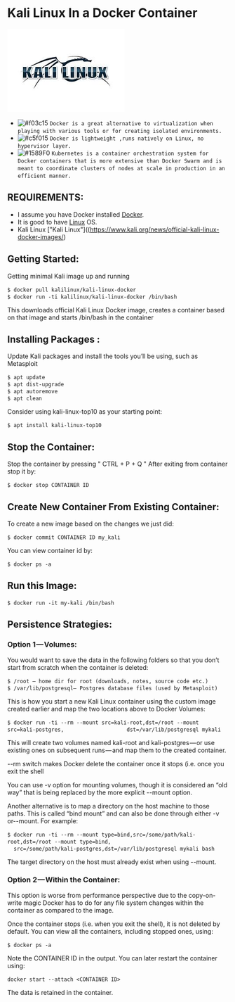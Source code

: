 # Kali Linux In a Docker Container

![](pictures/kali_logo.jpeg)



- ![#f03c15](https://placehold.it/15/f03c15/000000?text=+) `Docker is a great alternative to virtualization when playing with various tools or for creating isolated environments.`
- ![#c5f015](https://placehold.it/15/c5f015/000000?text=+) `Docker is lightweight ,runs natively on Linux, no hypervisor layer.`
- ![#1589F0](https://placehold.it/15/1589F0/000000?text=+) `Kubernetes is a container orchestration system for Docker containers that is more extensive than Docker Swarm and is meant to coordinate clusters of nodes at scale in production in an efficient manner.`

## REQUIREMENTS:


- I assume you have Docker installed [Docker](https://www.docker.com/community-edition).
- It is good to have [Linux](https://www.linux.org/) OS.
- Kali Linux ["Kali Linux"]((https://www.kali.org/news/official-kali-linux-docker-images/)

    
## Getting Started:

Getting minimal Kali image up and running

```
$ docker pull kalilinux/kali-linux-docker
$ docker run -ti kalilinux/kali-linux-docker /bin/bash
```
This downloads official Kali Linux Docker image, creates a container based on that image and starts /bin/bash in the container

## Installing Packages :
Update Kali packages and install the tools you’ll be using, such as Metasploit
```
$ apt update
$ apt dist-upgrade
$ apt autoremove
$ apt clean
```
Consider using kali-linux-top10 as your starting point:
```
$ apt install kali-linux-top10
```
## Stop the Container:

Stop the container by pressing " CTRL + P + Q "
After exiting from container stop it by:
```
$ docker stop CONTAINER ID
```
## Create New Container From Existing Container:
To create a new image based on the changes we just did:
```
$ docker commit CONTAINER ID my_kali
```
You can view container id by:
```
$ docker ps -a
```
## Run this Image:
```
$ docker run -it my-kali /bin/bash
```
## Persistence Strategies:
### Option 1 — Volumes:
You would want to save the data in the following folders so that you don’t start from scratch when the container is deleted:
```
$ /root — home dir for root (downloads, notes, source code etc.)
$ /var/lib/postgresql— Postgres database files (used by Metasploit)
```
This is how you start a new Kali Linux container using the custom image created earlier and map the two locations above to Docker Volumes:
```
$ docker run -ti --rm --mount src=kali-root,dst=/root --mount src=kali-postgres,                    dst=/var/lib/postgresql mykali
```
This will create two volumes named kali-root and kali-postgres — or use existing ones on subsequent runs — and map them to the created container.

--rm switch makes Docker delete the container once it stops (i.e. once you exit the shell

You can use -v option for mounting volumes, though it is considered an “old way” that is being replaced by the more explicit --mount option.

Another alternative is to map a directory on the host machine to those paths. This is called “bind mount” and can also be done through either -v or--mount. For example:
```
$ docker run -ti --rm --mount type=bind,src=/some/path/kali-root,dst=/root --mount type=bind,   
  src=/some/path/kali-postgres,dst=/var/lib/postgresql mykali bash
```
The target directory on the host must already exist when using --mount.

### Option 2 — Within the Container:
This option is worse from performance perspective due to the copy-on-write magic Docker has to do for any file system changes within the container as compared to the image.

Once the container stops (i.e. when you exit the shell), it is not deleted by default. You can view all the containers, including stopped ones, using:

```
$ docker ps -a
```
Note the CONTAINER ID in the output. You can later restart the container using:
```
docker start --attach <CONTAINER ID>
```
The data is retained in the container.  